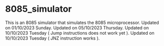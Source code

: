 # 8085_simulator
This is an 8085 simulator that simulates the 8085 microprocessor.
Updated on 01/10/2023 Sunday.
Updated on 05/10/2023 Thursday.
Updated on 10/10/2023 Tuesday ( Jump instructions does not work yet ).
Updated on 10/10/2023 Tuesday ( JNZ instruction works ).
